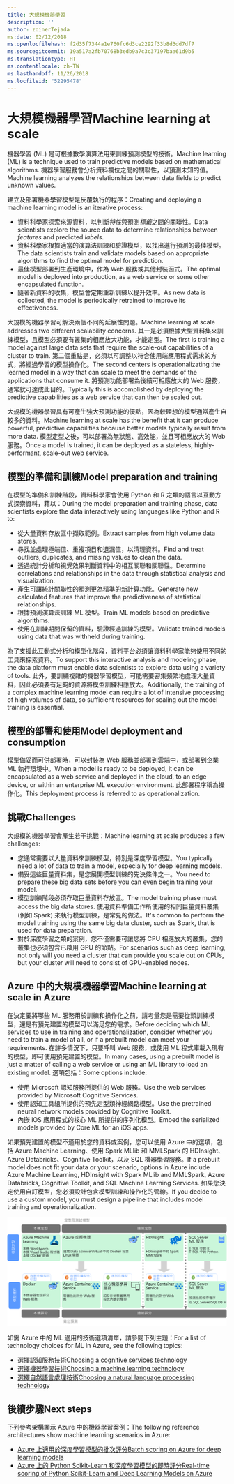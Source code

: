 ```yaml
---
title: 大規模機器學習
description: ''
author: zoinerTejada
ms:date: 02/12/2018
ms.openlocfilehash: f2d35f7344a1e760fc6d3ce2292f33b8d3dd7df7
ms.sourcegitcommit: 19a517a2fb70768b3edb9a7c3c37197baa61d9b5
ms.translationtype: HT
ms.contentlocale: zh-TW
ms.lasthandoff: 11/26/2018
ms.locfileid: "52295478"
---
```

# <a name="machine-learning-at-scale"></a><span data-ttu-id="cea08-102">大規模機器學習</span><span class="sxs-lookup"><span data-stu-id="cea08-102">Machine learning at scale</span></span>

<span data-ttu-id="cea08-103">機器學習 (ML) 是可根據數學演算法用來訓練預測模型的技術。</span><span class="sxs-lookup"><span data-stu-id="cea08-103">Machine learning (ML) is a technique used to train predictive models based on mathematical algorithms.</span></span> <span data-ttu-id="cea08-104">機器學習服務會分析資料欄位之間的關聯性，以預測未知的值。</span><span class="sxs-lookup"><span data-stu-id="cea08-104">Machine learning analyzes the relationships between data fields to predict unknown values.</span></span>

<span data-ttu-id="cea08-105">建立及部署機器學習模型是反覆執行的程序：</span><span class="sxs-lookup"><span data-stu-id="cea08-105">Creating and deploying a machine learning model is an iterative process:</span></span>

* <span data-ttu-id="cea08-106">資料科學家探索來源資料，以判斷*特性*與預測*標籤*之間的關聯性。</span><span class="sxs-lookup"><span data-stu-id="cea08-106">Data scientists explore the source data to determine relationships between *features* and predicted *labels*.</span></span>
* <span data-ttu-id="cea08-107">資料科學家根據適當的演算法訓練和驗證模型，以找出進行預測的最佳模型。</span><span class="sxs-lookup"><span data-stu-id="cea08-107">The data scientists train and validate models based on appropriate algorithms to find the optimal model for prediction.</span></span>
* <span data-ttu-id="cea08-108">最佳模型部署到生產環境中，作為 Web 服務或其他封裝函式。</span><span class="sxs-lookup"><span data-stu-id="cea08-108">The optimal model is deployed into production, as a web service or some other encapsulated function.</span></span>
* <span data-ttu-id="cea08-109">隨著新資料的收集，模型會定期重新訓練以提升效率。</span><span class="sxs-lookup"><span data-stu-id="cea08-109">As new data is collected, the model is periodically retrained to improve its effectiveness.</span></span>

<span data-ttu-id="cea08-110">大規模的機器學習可解決兩個不同的延展性問題。</span><span class="sxs-lookup"><span data-stu-id="cea08-110">Machine learning at scale addresses two different scalability concerns.</span></span> <span data-ttu-id="cea08-111">其一是必須根據大型資料集來訓練模型，且模型必須要有叢集的相應放大功能，才能定型。</span><span class="sxs-lookup"><span data-stu-id="cea08-111">The first is training a model against large data sets that require the scale-out capabilities of a cluster to train.</span></span> <span data-ttu-id="cea08-112">第二個重點是，必須以可調整以符合使用端應用程式需求的方式，將經過學習的模型操作化。</span><span class="sxs-lookup"><span data-stu-id="cea08-112">The second centers is operationalizating the learned model in a way that can scale to meet the demands of the applications that consume it.</span></span> <span data-ttu-id="cea08-113">將預測功能部署為後續可相應放大的 Web 服務，通常就可達成此目的。</span><span class="sxs-lookup"><span data-stu-id="cea08-113">Typically this is accomplished by deploying the predictive capabilities as a web service that can then be scaled out.</span></span>

<span data-ttu-id="cea08-114">大規模的機器學習具有可產生強大預測功能的優點，因為較理想的模型通常產生自較多的資料。</span><span class="sxs-lookup"><span data-stu-id="cea08-114">Machine learning at scale has the benefit that it can produce powerful, predictive capabilities because better models typically result from more data.</span></span> <span data-ttu-id="cea08-115">模型定型之後，可以部署為無狀態、高效能，並且可相應放大的 Web 服務。</span><span class="sxs-lookup"><span data-stu-id="cea08-115">Once a model is trained, it can be deployed as a stateless, highly-performant, scale-out web service.</span></span> 

## <a name="model-preparation-and-training"></a><span data-ttu-id="cea08-116">模型的準備和訓練</span><span class="sxs-lookup"><span data-stu-id="cea08-116">Model preparation and training</span></span>

<span data-ttu-id="cea08-117">在模型的準備和訓練階段，資料科學家會使用 Python 和 R 之類的語言以互動方式探索資料，藉以：</span><span class="sxs-lookup"><span data-stu-id="cea08-117">During the model preparation and training phase, data scientists explore the data interactively using languages like Python and R to:</span></span>

* <span data-ttu-id="cea08-118">從大量資料存放區中擷取範例。</span><span class="sxs-lookup"><span data-stu-id="cea08-118">Extract samples from high volume data stores.</span></span>
* <span data-ttu-id="cea08-119">尋找並處理極端值、重複項目和遺漏值，以清理資料。</span><span class="sxs-lookup"><span data-stu-id="cea08-119">Find and treat outliers, duplicates, and missing values to clean the data.</span></span>
* <span data-ttu-id="cea08-120">透過統計分析和視覺效果判斷資料中的相互關聯和關聯性。</span><span class="sxs-lookup"><span data-stu-id="cea08-120">Determine correlations and relationships in the data through statistical analysis and visualization.</span></span>
* <span data-ttu-id="cea08-121">產生可讓統計關聯性的預測更為精準的新計算功能。</span><span class="sxs-lookup"><span data-stu-id="cea08-121">Generate new calculated features that improve the predictiveness of statistical relationships.</span></span>
* <span data-ttu-id="cea08-122">根據預測演算法訓練 ML 模型。</span><span class="sxs-lookup"><span data-stu-id="cea08-122">Train ML models based on predictive algorithms.</span></span>
* <span data-ttu-id="cea08-123">使用在訓練期間保留的資料，驗證經過訓練的模型。</span><span class="sxs-lookup"><span data-stu-id="cea08-123">Validate trained models using data that was withheld during training.</span></span>

<span data-ttu-id="cea08-124">為了支援此互動式分析和模型化階段，資料平台必須讓資料科學家能夠使用不同的工具來探索資料。</span><span class="sxs-lookup"><span data-stu-id="cea08-124">To support this interactive analysis and modeling phase, the data platform must enable data scientists to explore data using a variety of tools.</span></span> <span data-ttu-id="cea08-125">此外，要訓練複雜的機器學習模型，可能需要密集頻繁地處理大量資料，因此必須要有足夠的資源將模型訓練相應放大。</span><span class="sxs-lookup"><span data-stu-id="cea08-125">Additionally, the training of a complex machine learning model can require a lot of intensive processing of high volumes of data, so sufficient resources for scaling out the model training is essential.</span></span>

## <a name="model-deployment-and-consumption"></a><span data-ttu-id="cea08-126">模型的部署和使用</span><span class="sxs-lookup"><span data-stu-id="cea08-126">Model deployment and consumption</span></span>

<span data-ttu-id="cea08-127">模型備妥而可供部署時，可以封裝為 Web 服務並部署到雲端中，或部署到企業 ML 執行環境中。</span><span class="sxs-lookup"><span data-stu-id="cea08-127">When a model is ready to be deployed, it can be encapsulated as a web service and deployed in the cloud, to an edge device, or within an enterprise ML execution environment.</span></span> <span data-ttu-id="cea08-128">此部署程序稱為操作化。</span><span class="sxs-lookup"><span data-stu-id="cea08-128">This deployment process is referred to as operationalization.</span></span>

## <a name="challenges"></a><span data-ttu-id="cea08-129">挑戰</span><span class="sxs-lookup"><span data-stu-id="cea08-129">Challenges</span></span>

<span data-ttu-id="cea08-130">大規模的機器學習會產生若干挑戰：</span><span class="sxs-lookup"><span data-stu-id="cea08-130">Machine learning at scale produces a few challenges:</span></span>

- <span data-ttu-id="cea08-131">您通常需要以大量資料來訓練模型，特別是深度學習模型。</span><span class="sxs-lookup"><span data-stu-id="cea08-131">You typically need a lot of data to train a model, especially for deep learning models.</span></span>
- <span data-ttu-id="cea08-132">備妥這些巨量資料集，是您展開模型訓練的先決條件之一。</span><span class="sxs-lookup"><span data-stu-id="cea08-132">You need to prepare these big data sets before you can even begin training your model.</span></span>
- <span data-ttu-id="cea08-133">模型訓練階段必須存取巨量資料存放區。</span><span class="sxs-lookup"><span data-stu-id="cea08-133">The model training phase must access the big data stores.</span></span> <span data-ttu-id="cea08-134">使用資料準備工作所使用的相同巨量資料叢集 (例如 Spark) 來執行模型訓練，是常見的做法。</span><span class="sxs-lookup"><span data-stu-id="cea08-134">It's common to perform the model training using the same big data cluster, such as Spark, that is used for data preparation.</span></span> 
- <span data-ttu-id="cea08-135">對於深度學習之類的案例，您不僅需要可讓您將 CPU 相應放大的叢集，您的叢集也必須包含已啟用 GPU 的節點。</span><span class="sxs-lookup"><span data-stu-id="cea08-135">For scenarios such as deep learning, not only will you need a cluster that can provide you scale out on CPUs, but your cluster will need to consist of GPU-enabled nodes.</span></span>

## <a name="machine-learning-at-scale-in-azure"></a><span data-ttu-id="cea08-136">Azure 中的大規模機器學習</span><span class="sxs-lookup"><span data-stu-id="cea08-136">Machine learning at scale in Azure</span></span>

<span data-ttu-id="cea08-137">在決定要將哪些 ML 服務用於訓練和操作化之前，請考量您是需要從頭訓練模型，還是有預先建置的模型可以滿足您的需求。</span><span class="sxs-lookup"><span data-stu-id="cea08-137">Before deciding which ML services to use in training and operationalization, consider whether you need to train a model at all, or if a prebuilt model can meet your requirements.</span></span> <span data-ttu-id="cea08-138">在許多情況下，只要呼叫 Web 服務，或使用 ML 程式庫載入現有的模型，即可使用預先建置的模型。</span><span class="sxs-lookup"><span data-stu-id="cea08-138">In many cases, using a prebuilt model is just a matter of calling a web service or using an ML library to load an existing model.</span></span> <span data-ttu-id="cea08-139">選項包括︰</span><span class="sxs-lookup"><span data-stu-id="cea08-139">Some options include:</span></span> 

- <span data-ttu-id="cea08-140">使用 Microsoft 認知服務所提供的 Web 服務。</span><span class="sxs-lookup"><span data-stu-id="cea08-140">Use the web services provided by Microsoft Cognitive Services.</span></span>
- <span data-ttu-id="cea08-141">使用認知工具組所提供的預先定型類神經網路模型。</span><span class="sxs-lookup"><span data-stu-id="cea08-141">Use the pretrained neural network models provided by Cognitive Toolkit.</span></span>
- <span data-ttu-id="cea08-142">內嵌 iOS 應用程式的核心 ML 所提供的序列化模型。</span><span class="sxs-lookup"><span data-stu-id="cea08-142">Embed the serialized models provided by Core ML for an iOS apps.</span></span> 

<span data-ttu-id="cea08-143">如果預先建置的模型不適用於您的資料或案例，您可以使用 Azure 中的選項，包括 Azure Machine Learning、使用 Spark MLlib 和 MMLSpark 的 HDInsight、Azure Databricks、Cognitive Toolkit，以及 SQL 機器學習服務。</span><span class="sxs-lookup"><span data-stu-id="cea08-143">If a prebuilt model does not fit your data or your scenario, options in Azure include Azure Machine Learning, HDInsight with Spark MLlib and MMLSpark, Azure Databricks, Cognitive Toolkit, and SQL Machine Learning Services.</span></span> <span data-ttu-id="cea08-144">如果您決定使用自訂模型，您必須設計包含模型訓練和操作化的管線。</span><span class="sxs-lookup"><span data-stu-id="cea08-144">If you decide to use a custom model, you must design a pipeline that includes model training and operationalization.</span></span> 

![Azure 中的模型選項](./images/machine-learning-model-training-and-deployment.png)

<span data-ttu-id="cea08-146">如需 Azure 中的 ML 適用的技術選項清單，請參閱下列主題：</span><span class="sxs-lookup"><span data-stu-id="cea08-146">For a list of technology choices for ML in Azure, see the following topics:</span></span>

- [<span data-ttu-id="cea08-147">選擇認知服務技術</span><span class="sxs-lookup"><span data-stu-id="cea08-147">Choosing a cognitive services technology</span></span>](../technology-choices/cognitive-services.md)
- [<span data-ttu-id="cea08-148">選擇機器學習技術</span><span class="sxs-lookup"><span data-stu-id="cea08-148">Choosing a machine learning technology</span></span>](../technology-choices/data-science-and-machine-learning.md)
- [<span data-ttu-id="cea08-149">選擇自然語言處理技術</span><span class="sxs-lookup"><span data-stu-id="cea08-149">Choosing a natural language processing technology</span></span>](../technology-choices/natural-language-processing.md)

## <a name="next-steps"></a><span data-ttu-id="cea08-150">後續步驟</span><span class="sxs-lookup"><span data-stu-id="cea08-150">Next steps</span></span>

<span data-ttu-id="cea08-151">下列參考架構顯示 Azure 中的機器學習案例：</span><span class="sxs-lookup"><span data-stu-id="cea08-151">The following reference architectures show machine learning scenarios in Azure:</span></span>

- [<span data-ttu-id="cea08-152">Azure 上適用於深度學習模型的批次評分</span><span class="sxs-lookup"><span data-stu-id="cea08-152">Batch scoring on Azure for deep learning models</span></span>](../../reference-architectures/ai/batch-scoring-deep-learning.md)
- [<span data-ttu-id="cea08-153">Azure 上的 Python Scikit-Learn 和深度學習模型的即時評分</span><span class="sxs-lookup"><span data-stu-id="cea08-153">Real-time scoring of Python Scikit-Learn and Deep Learning Models on Azure</span></span>](../../reference-architectures/ai/realtime-scoring-python.md)